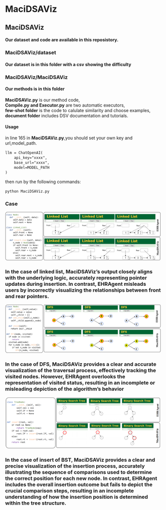 # MaciDSAViz

## MaciDSAViz
#### Our dataset and code are available in this reposistory.

### MaciDSAViz/dataset
#### Our dataset is in this folder with a csv showing the difficulty

### MaciDSAViz/MaciDSAViz
#### Our methods is in this folder 
**MaciDSAViz.py** is our method code, \
**Compile.py and Executor.py** are two automatic executors, \
**few-shot folder** is the code to calulate similarity and choose examples, \
**document folder** includes DSV documentation and tutorials.

#### Usage
in line 165 in **MaciDSAViz.py**,you should set your own key and url,model_path.
```
llm = ChatOpenAI(    
    api_key="xxxx",
    base_url="xxxx",
    model=MODEL_PATH
)
```
then run by the following commands:
```
python MaciDSAViz.py
```


### Case
![](./case_1.jpg)

### In the case of linked list, MaciDSAViz’s output closely aligns with the underlying logic, accurately representing pointer updates during insertion. In contrast, EHRAgent misleads users by incorrectly visualizing the relationships between front and rear pointers.

![](./case_2.jpg)

###  In the case of DFS, MaciDSAViz provides a clear and accurate visualization of the traversal process, effectively tracking the visited nodes. However, EHRAgent overlooks the representation of visited status, resulting in an incomplete or misleading depiction of the algorithm’s behavior

![](./case_3.png)

###  In the case of insert of BST, MaciDSAViz provides a clear and precise visualization of the insertion process, accurately illustrating the sequence of comparisons used to determine the correct position for each new node. In contrast, EHRAgent includes the overall insertion outcome but fails to depict the crucial comparison steps, resulting in an incomplete understanding of how the insertion position is determined within the tree structure.
